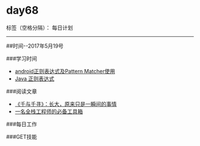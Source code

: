 # day68

标签（空格分隔）： 每日计划

---
##时间--2017年5月19号

###学习时间<br>
* [android正则表达式及Pattern Matcher使用][1]
* [Java 正则表达式][2]

###阅读文章<br>
* [《千与千寻》：长大，原来只是一瞬间的事情][3]
* [一名全栈工程师的必备工具箱][4]

###每日工作<br>


###GET技能


  [1]: http://blog.csdn.net/qianshen88/article/details/10827261
  [2]: http://www.runoob.com/java/java-regular-expressions.html
  [3]: http://www.jianshu.com/p/5d5a6831b2cf
  [4]: http://www.jianshu.com/p/edf1e45a9b7a
